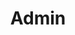 ---
title: Admin
redirect_to:
  - http://prose.io/#aylestoneallotments/www.aylestoneallotments.co.uk
---